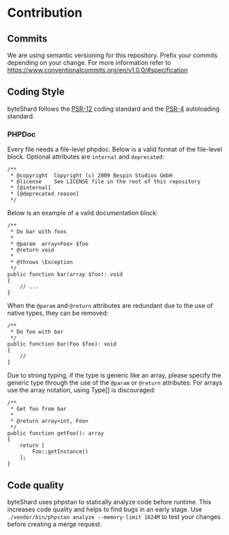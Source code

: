 # Contribution

## Commits

We are using semantic versioning for this repository. Prefix your commits depending on your change. For more information refer to <a href="https://www.conventionalcommits.org/en/v1.0.0/#specification" target="_blank">https://www.conventionalcommits.org/en/v1.0.0/#specification</a>

## Coding Style

byteShard follows the [PSR-12](https://github.com/php-fig/fig-standards/blob/master/accepted/PSR-12-extended-coding-style-guide.md) coding standard and the [PSR-4](https://github.com/php-fig/fig-standards/blob/master/accepted/PSR-4-autoloader.md) autoloading standard.

### PHPDoc

Every file needs a file-level phpdoc. Below is a valid format of the file-level block. Optional attributes are `internal` and `deprecated`:
```
/**
 * @copyright  Copyright (c) 2009 Bespin Studios GmbH
 * @license    See LICENSE file in the root of this repository
 * [@internal]
 * [@deprecated reason]
 */
```

Below is an example of a valid documentation block:

    /**
     * Do bar with foos
     *
     * @param  array<Foo> $foo
     * @return void
     *
     * @throws \Exception
     */
    public function bar(array $foo): void
    {
        // ...
    }

When the `@param` and `@return` attributes are redundant due to the use of native types, they can be removed:

    /**
     * Do foo with bar
     */
    public function bar(Foo $foo): void
    {
        //
    }

Due to strong typing, if the type is generic like an array, please specify the generic type through the use of the `@param` or `@return` attributes. For arrays use the array<Type> notation, using Type[] is discouraged:

    /**
     * Get foo from bar
     *
     * @return array<int, Foo>
     */
    public function getFoo(): array
    {
        return [
            Foo::getInstance()
        ];
    }

## Code quality

byteShard uses phpstan to statically analyze code before runtime. This increases code quality and helps to find bugs in an early stage. Use `./vendor/bin/phpstan analyze --memory-limit 1024M` to test your changes before creating a merge request.
